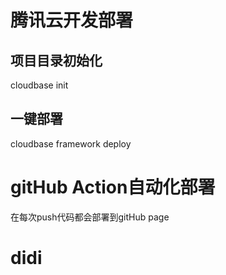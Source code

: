 # 腾讯云开发部署

## 项目目录初始化
cloudbase init

## 一键部署
cloudbase framework deploy

# gitHub Action自动化部署
在每次push代码都会部署到gitHub page

# didi
